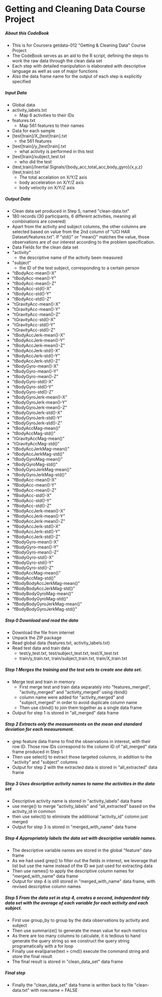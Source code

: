# Getting and Cleaning Data Course Project

##### About this CodeBook
* This is for Coursera getdata-012 "Getting & Cleaning Data" Course Project
* The CodeBook serves as an aid to the R script, defining the steps to work the raw data through the clean data set
* Each step with detailed manipulation is elaborated with descriptive language as well as use of major functions
* Also the data frame name for the output of each step is explicitly specified

##### Input Data
 * Global data
  * activity_labels.txt
    - Map 6 activities to their IDs
  * features.txt
    - Map 561 features to their names
 * Data for each sample
  * [test|train]/X_[test|train].txt
    - the 561 features
  * [test|train]/y_[test|train].txt
    - what activity is performed in this test
  * [test|train]/subject_test.txt
    - who did the test
  * {test,train}/Inertial Signals/{body_acc,total_acc,body_gyro}_{x,y,z}_{test,train}.txt
    - The total accelation on X/Y/Z axis
    - body acceleration on X/Y/Z axis
    - body velocity on X/Y/Z axis

##### Output Data
 * Clean data set produced in Step 5, named "clean-data.txt"
  * 180 records (30 participants, 6 different activities, meaning all combinations are covered)
  * Apart from the activity and subject columns, the other columns are selected based on value from the 2nd column of "UCI HAR Dataset/features.txt". If "std()" or "mean()" matches the value, those observations are of our interest according to the problem specification.
 * Data Fields for the clean data set
  * "activity"
    - the descriptive name of the activity been measured
  * "subject"
    - the ID of the test subject, corresponding to a certain person
  * "tBodyAcc-mean()-X"
  * "tBodyAcc-mean()-Y"
  * "tBodyAcc-mean()-Z"
  * "tBodyAcc-std()-X"
  * "tBodyAcc-std()-Y"
  * "tBodyAcc-std()-Z"
  * "tGravityAcc-mean()-X"
  * "tGravityAcc-mean()-Y"
  * "tGravityAcc-mean()-Z"
  * "tGravityAcc-std()-X"
  * "tGravityAcc-std()-Y"
  * "tGravityAcc-std()-Z"
  * "tBodyAccJerk-mean()-X"
  * "tBodyAccJerk-mean()-Y"
  * "tBodyAccJerk-mean()-Z"
  * "tBodyAccJerk-std()-X"
  * "tBodyAccJerk-std()-Y"
  * "tBodyAccJerk-std()-Z"
  * "tBodyGyro-mean()-X"
  * "tBodyGyro-mean()-Y"
  * "tBodyGyro-mean()-Z"
  * "tBodyGyro-std()-X"
  * "tBodyGyro-std()-Y"
  * "tBodyGyro-std()-Z"
  * "tBodyGyroJerk-mean()-X"
  * "tBodyGyroJerk-mean()-Y"
  * "tBodyGyroJerk-mean()-Z"
  * "tBodyGyroJerk-std()-X"
  * "tBodyGyroJerk-std()-Y"
  * "tBodyGyroJerk-std()-Z"
  * "tBodyAccMag-mean()"
  * "tBodyAccMag-std()"
  * "tGravityAccMag-mean()"
  * "tGravityAccMag-std()"
  * "tBodyAccJerkMag-mean()"
  * "tBodyAccJerkMag-std()"
  * "tBodyGyroMag-mean()"
  * "tBodyGyroMag-std()"
  * "tBodyGyroJerkMag-mean()"
  * "tBodyGyroJerkMag-std()"
  * "fBodyAcc-mean()-X"
  * "fBodyAcc-mean()-Y"
  * "fBodyAcc-mean()-Z"
  * "fBodyAcc-std()-X"
  * "fBodyAcc-std()-Y"
  * "fBodyAcc-std()-Z"
  * "fBodyAccJerk-mean()-X"
  * "fBodyAccJerk-mean()-Y"
  * "fBodyAccJerk-mean()-Z"
  * "fBodyAccJerk-std()-X"
  * "fBodyAccJerk-std()-Y"
  * "fBodyAccJerk-std()-Z"
  * "fBodyGyro-mean()-X"
  * "fBodyGyro-mean()-Y"
  * "fBodyGyro-mean()-Z"
  * "fBodyGyro-std()-X"
  * "fBodyGyro-std()-Y"
  * "fBodyGyro-std()-Z"
  * "fBodyAccMag-mean()"
  * "fBodyAccMag-std()"
  * "fBodyBodyAccJerkMag-mean()"
  * "fBodyBodyAccJerkMag-std()"
  * "fBodyBodyGyroMag-mean()"
  * "fBodyBodyGyroMag-std()"
  * "fBodyBodyGyroJerkMag-mean()"
  * "fBodyBodyGyroJerkMag-std()"

##### Step 0 Download and read the data
  * Download the file from internet
  * Unpack the ZIP package
  * Read global data (features.txt, activity_labels.txt)
  * Read test data and train data
    * test/y_test.txt, test/subject_test.txt, test/X_test.txt
    * train/y_train.txt, train/subject_train.txt, train/X_train.txt

##### Step 1 Merges the training and the test sets to create one data set.
  * Merge test and train in memory
    * First merge test and train data separately into "features_merged", "activity_merged" and "activity_merged" using rbind()
    * column name were added for "activity_merged" and "subject_merged" in order to avoid duplicate column name
    * Then use cbind() to join them together as a single data frame
  * Output for step 1 is stored in "all_merged" data frame

##### Step 2 Extracts only the measurements on the mean and standard deviation for each measurement.
  * grep feature data frame to find the observations in interest, with their row ID. Those row IDs correspond to the column ID of "all_merged" data frame produced in Step 1
  * Then use select() to extract those targeted columns, in addition to the "activity" and "subject" columns
  * Output for step 2 with the extracted data is stored in "all_extracted" data frame

##### Step 3 Uses descriptive activity names to name the activities in the data set
  * Descriptive activity name is stored in "activity_labels" data frame
  * use merge() to merge "activity_labels" and "all_extracted" based on the activity_id in common
  * then use select() to eliminate the additional "activity_id" colomn just merged
  * Output for step 3 is stored in "merged_with_name" data frame

##### Step 4 Appropriately labels the data set with descriptive variable names.
  * The descriptive variable names are stored in the global "feature" data frame
  * As we had used grep() to filter out the fields in interest, we leverage that list but use the name instead of the ID we just used for extracting data
  * Then use names() to apply the descriptive column names for "merged_with_name" data frame
  * Output for step 4 is still stored in "merged_with_name" data frame, with revised descriptive column names

##### Step 5 From the data set in step 4, creates a second, independent tidy data set with the average of each variable for each activity and each subject.
  * First use group_by to group by the data observations by activity and subject
  * Then use summarize() to generate the mean value for each metrics
  * As there are too many columns to calculate, it is tedious to hand generate the query string so we construct the query string programatically with a for loop
  * Finally use eval(parse(text = cmd)) execute the command string and store the final result
  * The final result is stored in "clean_data_set" data frame

##### Final step
  * Finally the "clean_data_set" data frame is written back to file "clean-data.txt" with row.name = FALSE

